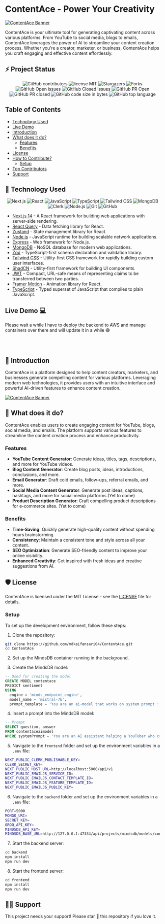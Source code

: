 # ContentAce - Power Your Creativity

[![ContentAce Banner](https://res.cloudinary.com/dngfmzv2g/image/upload/v1720385460/Projects/ContentAce_Banner_hwsh7v.png)](https://github.com/mdkaifansari04/ContentAce)

ContentAce is your ultimate tool for generating captivating content across various platforms. From YouTube to social media, blogs to emails, ContentAce leverages the power of AI to streamline your content creation process. Whether you're a creator, marketer, or business, ContentAce helps you craft engaging and effective content effortlessly.

## ⚡ Project Status

<div align="center">

![GitHub contributors](https://img.shields.io/github/contributors/mdkaifansari04/ContentAce?style=for-the-badge&color=%2314B8A5)
![license MIT](https://img.shields.io/github/license/mdkaifansari04/ContentAce?style=for-the-badge&color=%2314B8A5)
![Stargazers](https://img.shields.io/github/stars/mdkaifansari04/ContentAce?style=for-the-badge&color=%2314B8A5)
![Forks](https://img.shields.io/github/forks/mdkaifansari04/ContentAce?style=for-the-badge&color=%2314B8A5)
![GitHub Open issues](https://img.shields.io/github/issues/mdkaifansari04/ContentAce?style=for-the-badge&color=%2314B8A5)
![GitHub Closed issues](https://img.shields.io/github/issues-closed/mdkaifansari04/ContentAce?style=for-the-badge&color=%2314B8A5)
![GitHub PR Open](https://img.shields.io/github/issues-pr/mdkaifansari04/ContentAce?style=for-the-badge&color=%2314B8A5)
![GitHub PR closed](https://img.shields.io/github/issues-pr-closed/mdkaifansari04/ContentAce?style=for-the-badge&color=%2314B8A5)
![GitHub code size in bytes](https://img.shields.io/github/languages/code-size/mdkaifansari04/ContentAce?style=for-the-badge&color=%2314B8A5)
![GitHub top language](https://img.shields.io/github/languages/top/mdkaifansari04/ContentAce?style=for-the-badge&color=%2314B8A5)

</div>

## Table of Contents

- [Technology Used](#-technology-used)
- [Live Demo](#live-demo-)
- [Introduction](#-introduction)
- [What does it do?](#-what-does-it-do)
  - [Features](#features)
  - [Benefits](#benefits)
- [License](#%EF%B8%8F-license)
- [How to Contribute?](#-how-to-contribute)
  - [Setup](#setup)
- [Top Contributors](#-top-contributors)
- [Support](#-support)

## 🚀 Technology Used

<div align="center">
  
  ![Next.js](https://img.shields.io/badge/Next.js-000000?style=for-the-badge&logo=nextdotjs&logoColor=white)
  ![React](https://img.shields.io/badge/React-20232A?style=for-the-badge&logo=react&logoColor=61DAFB)
  ![JavaScript](https://img.shields.io/badge/JavaScript-F7DF1E?style=for-the-badge&logo=javascript&logoColor=black)
  ![TypeScript](https://img.shields.io/badge/TypeScript-007ACC?style=for-the-badge&logo=typescript&logoColor=white)
  ![Tailwind CSS](https://img.shields.io/badge/Tailwind_CSS-38B2AC?style=for-the-badge&logo=tailwind-css&logoColor=white)
  ![MongoDB](https://img.shields.io/badge/MongoDB-47A248?style=for-the-badge&logo=mongodb&logoColor=white)
  ![Clerk](https://img.shields.io/badge/Clerk-512DA8?style=for-the-badge&logo=clerk&logoColor=white)
  ![Node.js](https://img.shields.io/badge/Node.js-339933?style=for-the-badge&logo=nodedotjs&logoColor=white)
  ![Git](https://img.shields.io/badge/Git-F05032?style=for-the-badge&logo=git&logoColor=white)
  ![GitHub](https://img.shields.io/badge/GitHub-181717?style=for-the-badge&logo=github&logoColor=white)
  
</div>

- [Next.js 14](https://nextjs.org) - A React framework for building web applications with server-side rendering.
- [React Query](https://react-query.tanstack.com) - Data fetching library for React.
- [Zustand](https://zustand.surge.sh) - State management library for React.
- [Node.js](https://nodejs.org) - JavaScript runtime for building scalable network applications.
- [Express](https://expressjs.com) - Web framework for Node.js.
- [MongoDB](https://www.mongodb.com) - NoSQL database for modern web applications.
- [Zod](https://zod.dev) - TypeScript-first schema declaration and validation library.
- [Tailwind CSS](https://tailwindcss.com) - Utility-first CSS framework for rapidly building custom user interfaces.
- [ShadCN](https://shadcn.dev) - Utility-first framework for building UI components.
- [JWT](https://jwt.io) - Compact, URL-safe means of representing claims to be transferred between two parties.
- [Framer Motion](https://www.framer.com/motion) - Animation library for React.
- [TypeScript](https://www.typescriptlang.org) - Typed superset of JavaScript that compiles to plain JavaScript.

## Live Demo 💻
Please wait a while I have to deploy the backend to AWS and manage containers over there and will update it in a while 😅

<br />
<br />

## 👋 Introduction

ContentAce is a platform designed to help content creators, marketers, and businesses generate compelling content for various platforms. Leveraging modern web technologies, it provides users with an intuitive interface and powerful AI-driven features to enhance content creation.

[![ContentAce Banner](.github/assets/browser.png)](https://github.com/mdkaifansari04/ContentAce)

## 🔨 What does it do?

ContentAce enables users to create engaging content for YouTube, blogs, social media, and emails. The platform supports various features to streamline the content creation process and enhance productivity.

### Features

- **YouTube Content Generator**: Generate ideas, titles, tags, descriptions, and more for YouTube videos.
- **Blog Content Generator**: Create blog posts, ideas, introductions, conclusions, and more.
- **Email Generator**: Draft cold emails, follow-ups, referral emails, and more.
- **Social Media Content Generator**: Generate post ideas, captions, hashtags, and more for social media platforms.(Yet to come)
- **Product Description Generator**: Craft compelling product descriptions for e-commerce sites. (Yet to come)

### Benefits

- **Time-Saving**: Quickly generate high-quality content without spending hours brainstorming.
- **Consistency**: Maintain a consistent tone and style across all your content.
- **SEO Optimization**: Generate SEO-friendly content to improve your online visibility.
- **Enhanced Creativity**: Get inspired with fresh ideas and creative suggestions from AI.

## 🛡️ License

ContentAce is licensed under the MIT License - see the [LICENSE](LICENSE) file for details.

### Setup

To set up the development environment, follow these steps:

1. Clone the repository:

```sh
git clone https://github.com/mdkaifansari04/ContentAce.git
cd ContentAce
```

2. Set up the MindsDB container running in the background.

3. Create the MindsDB model:

```sql
-- Used for creating the model
CREATE MODEL contentace
PREDICT sentiment
USING
  engine = 'minds_endpoint_engine',
  model_name = 'mistral-7b',
  prompt_template = 'You are an ai-model that works on system prompt : {{systemPrompt}} and give descriptive answer of the given question : {{question}}';
```

4. Insert a prompt into the MindsDB model:

```sql
-- Prompt
SELECT question, answer
FROM contentaceaimodel
WHERE systemPrompt = 'You are an AI assistant helping a YouTuber who creates videos on web development. The YouTuber aims to educate people on web development concepts and provide demonstrations. The YouTuber is looking for creative and engaging video ideas to help their audience learn effectively.' and question = 'Give some youtube content ideas on web development';
```

5. Navigate to the `frontend` folder and set up the environment variables in a `.env` file:

```sh
NEXT_PUBLIC_CLERK_PUBLISHABLE_KEY=
CLERK_SECRET_KEY=
NEXT_PUBLIC_HOST_URL=http://localhost:5000/api/v1
NEXT_PUBLIC_EMAILJS_SERVICE_ID=
NEXT_PUBLIC_EMAILJS_CONTACT_TEMPLATE_ID=
NEXT_PUBLIC_EMAILJS_FEATURE_TEMPLATE_ID=
NEXT_PUBLIC_EMAILJS_PUBLIC_KEY=
```

6. Navigate to the `backend` folder and set up the environment variables in a `.env` file:

```sh
PORT=5000
MONGO_URI=
SECRET_KEY=
GROQ_API_KEY=
MINDSDB_API_KEY=
MINDSDB_BASE_URL=http://127.0.0.1:47334/api/projects/mindsdb/models/contentace/predict
```

7. Start the backend server:

```sh
cd backend
npm install
npm run dev
```

8. Start the frontend server:

```sh
cd frontend
npm install
npm run dev
```

## 🙏🏽 Support

This project needs your support! Please star 🌟 this repository if you love it.
